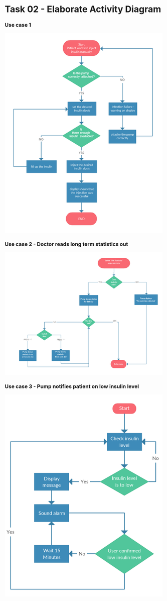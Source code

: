 # Task 02 - Elaborate Activity Diagram

### Use case 1

![Activity diagram use case 1](ActivityDiagramUseCase1.PNG)

### Use case 2 - Doctor reads long term statistics out 

![Activity diagram use case 2](ActivityDiagramUseCase2.PNG)

### Use case 3 - Pump notifies patient on low insulin level

![Activity diagram use case 3](ActivityDiagramUseCase3.PNG)
